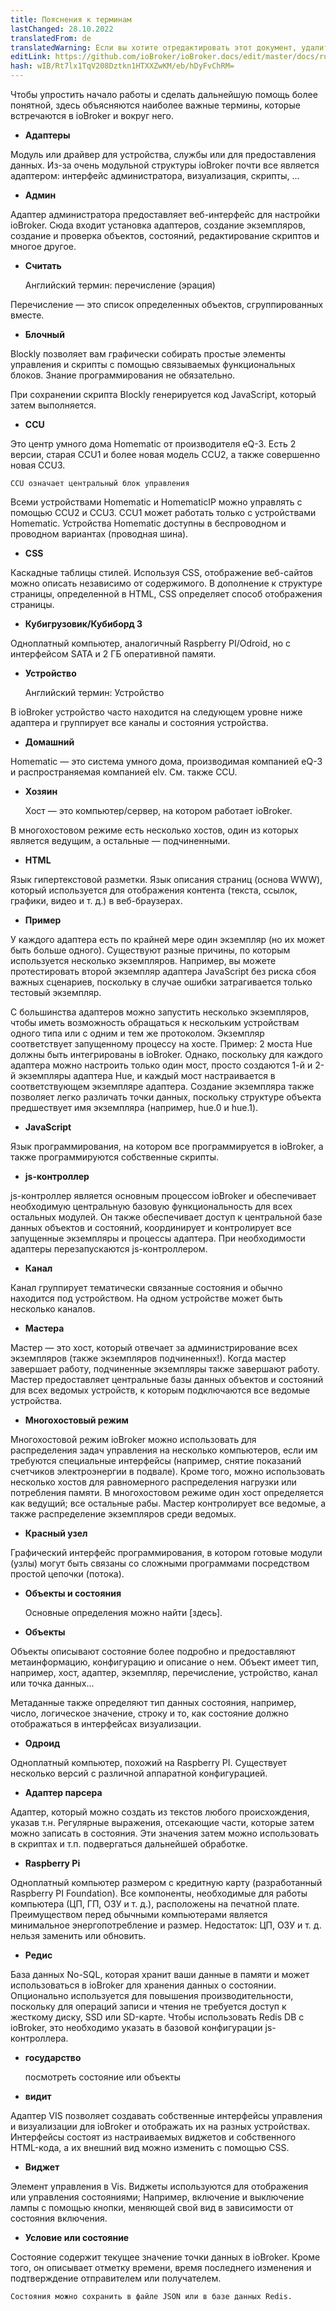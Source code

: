 ```yaml
---
title: Пояснения к терминам
lastChanged: 28.10.2022
translatedFrom: de
translatedWarning: Если вы хотите отредактировать этот документ, удалите поле «translationFrom», в противном случае этот документ будет снова автоматически переведен
editLink: https://github.com/ioBroker/ioBroker.docs/edit/master/docs/ru/basics/glossary.md
hash: wIB/Rt7lx1TqV208Dztkn1HTXXZwKM/eb/hDyFvChRM=
---
```

Чтобы упростить начало работы и сделать дальнейшую помощь более понятной, здесь объясняются наиболее важные термины, которые встречаются в ioBroker и вокруг него.

* **Адаптеры**

Модуль или драйвер для устройства, службы или для предоставления данных. Из-за очень модульной структуры ioBroker почти все является адаптером: интерфейс администратора, визуализация, скрипты, ...

* **Админ**

Адаптер администратора предоставляет веб-интерфейс для настройки ioBroker. Сюда входит установка адаптеров, создание экземпляров, создание и проверка объектов, состояний, редактирование скриптов и многое другое.

* **Считать**

    Английский термин: перечисление (эрация)

Перечисление — это список определенных объектов, сгруппированных вместе.

* **Блочный**

Blockly позволяет вам графически собирать простые элементы управления и скрипты с помощью связываемых функциональных блоков. Знание программирования не обязательно.

При сохранении скрипта Blockly генерируется код JavaScript, который затем выполняется.

* **CCU**

Это центр умного дома Homematic от производителя eQ-3. Есть 2 версии, старая CCU1 и более новая модель CCU2, а также совершенно новая CCU3.

    CCU означает центральный блок управления

Всеми устройствами Homematic и HomematicIP можно управлять с помощью CCU2 и CCU3. CCU1 может работать только с устройствами Homematic.
Устройства Homematic доступны в беспроводном и проводном вариантах (проводная шина).

* **CSS**

Каскадные таблицы стилей. Используя CSS, отображение веб-сайтов можно описать независимо от содержимого. В дополнение к структуре страницы, определенной в HTML, CSS определяет способ отображения страницы.

* **Кубигрузовик/Кубиборд 3**

Одноплатный компьютер, аналогичный Raspberry PI/Odroid, но с интерфейсом SATA и 2 ГБ оперативной памяти.

* **Устройство**

    Английский термин: Устройство

В ioBroker устройство часто находится на следующем уровне ниже адаптера и группирует все каналы и состояния устройства.

* **Домашний**

Homematic — это система умного дома, производимая компанией eQ-3 и распространяемая компанией elv. См. также CCU.

* **Хозяин**

    Хост — это компьютер/сервер, на котором работает ioBroker.

В многохостовом режиме есть несколько хостов, один из которых является ведущим, а остальные — подчиненными.

* **HTML**

Язык гипертекстовой разметки. Язык описания страниц (основа WWW), который используется для отображения контента (текста, ссылок, графики, видео и т. д.) в веб-браузерах.

* **Пример**

У каждого адаптера есть по крайней мере один экземпляр (но их может быть больше одного).
Существуют разные причины, по которым используется несколько экземпляров.
Например, вы можете протестировать второй экземпляр адаптера JavaScript без риска сбоя важных сценариев, поскольку в случае ошибки затрагивается только тестовый экземпляр.

С большинства адаптеров можно запустить несколько экземпляров, чтобы иметь возможность обращаться к нескольким устройствам одного типа или с одним и тем же протоколом. Экземпляр соответствует запущенному процессу на хосте.
Пример: 2 моста Hue должны быть интегрированы в ioBroker. Однако, поскольку для каждого адаптера можно настроить только один мост, просто создаются 1-й и 2-й экземпляры адаптера Hue, и каждый мост настраивается в соответствующем экземпляре адаптера. Создание экземпляра также позволяет легко различать точки данных, поскольку структуре объекта предшествует имя экземпляра (например, hue.0 и hue.1).

* **JavaScript**

Язык программирования, на котором все программируется в ioBroker, а также программируются собственные скрипты.

* **js-контроллер**

js-контроллер является основным процессом ioBroker и обеспечивает необходимую центральную базовую функциональность для всех остальных модулей.
Он также обеспечивает доступ к центральной базе данных объектов и состояний, координирует и контролирует все запущенные экземпляры и процессы адаптера. При необходимости адаптеры перезапускаются js-контроллером.

* **Канал**

Канал группирует тематически связанные состояния и обычно находится под устройством. На одном устройстве может быть несколько каналов.

* **Мастера**

Мастер — это хост, который отвечает за администрирование всех экземпляров (также экземпляров подчиненных!). Когда мастер завершает работу, подчиненные экземпляры также завершают работу. Мастер предоставляет центральные базы данных объектов и состояний для всех ведомых устройств, к которым подключаются все ведомые устройства.

* **Многохостовый режим**

Многохостовой режим ioBroker можно использовать для распределения задач управления на несколько компьютеров, если им требуются специальные интерфейсы (например, снятие показаний счетчиков электроэнергии в подвале). Кроме того, можно использовать несколько хостов для равномерного распределения нагрузки или потребления памяти. В многохостовом режиме один хост определяется как ведущий; все остальные рабы. Мастер контролирует все ведомые, а также распределение экземпляров среди ведомых.

* **Красный узел**

Графический интерфейс программирования, в котором готовые модули (узлы) могут быть связаны со сложными программами посредством простой цепочки (потока).

* **Объекты и состояния**

    Основные определения можно найти [здесь].

* **Объекты**

Объекты описывают состояние более подробно и предоставляют метаинформацию, конфигурацию и описание о нем. Объект имеет тип, например, хост, адаптер, экземпляр, перечисление, устройство, канал или точка данных...

Метаданные также определяют тип данных состояния, например, число, логическое значение, строку и то, как состояние должно отображаться в интерфейсах визуализации.

* **Одроид**

Одноплатный компьютер, похожий на Raspberry PI. Существует несколько версий с различной аппаратной конфигурацией.

* **Адаптер парсера**

Адаптер, который можно создать из текстов любого происхождения, указав т.н.
Регулярные выражения, отсекающие части, которые затем можно записать в состояния. Эти значения затем можно использовать в скриптах и т.п. подвергаться дальнейшей обработке.

* **Raspberry Pi**

Одноплатный компьютер размером с кредитную карту (разработанный Raspberry PI Foundation). Все компоненты, необходимые для работы компьютера (ЦП, ГП, ОЗУ и т. д.), расположены на печатной плате. Преимуществом перед обычными компьютерами является минимальное энергопотребление и размер. Недостаток: ЦП, ОЗУ и т. д. нельзя заменить или обновить.

* **Редис**

База данных No-SQL, которая хранит ваши данные в памяти и может использоваться в ioBroker для хранения данных о состоянии. Опционально используется для повышения производительности, поскольку для операций записи и чтения не требуется доступ к жесткому диску, SSD или SD-карте. Чтобы использовать Redis DB с ioBroker, это необходимо указать в базовой конфигурации js-контроллера.

* **государство**

    посмотреть состояние или объекты

* **видит**

Адаптер VIS позволяет создавать собственные интерфейсы управления и визуализации для ioBroker и отображать их на разных устройствах. Интерфейсы состоят из настраиваемых виджетов и собственного HTML-кода, а их внешний вид можно изменить с помощью CSS.

* **Виджет**

Элемент управления в Vis. Виджеты используются для отображения или управления состояниями; Например, включение и выключение лампы с помощью кнопки, меняющей свой вид в зависимости от состояния включения.

* **Условие или состояние**

Состояние содержит текущее значение точки данных в ioBroker.
Кроме того, он описывает отметку времени, время последнего изменения и подтверждение отправителем или получателем.

    Состояния можно сохранить в файле JSON или в базе данных Redis.

[hier]: https://github.com/ioBroker/ioBroker.docs/blob/master/docs/en/dev/objectsschema.md